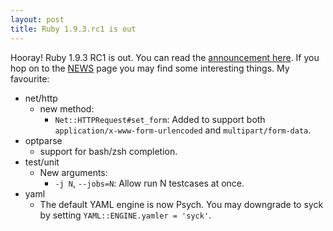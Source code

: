 ```yaml
---
layout: post
title: Ruby 1.9.3.rc1 is out
---
```


Hooray! Ruby 1.9.3 RC1 is out. You can read the [announcement
here](http://blade.nagaokaut.ac.jp/cgi-bin/scat.rb/ruby/ruby-talk/388203). If
you hop on to the
[NEWS](http://svn.ruby-lang.org/repos/ruby/tags/v1_9_3_rc1/NEWS) page
you may find some interesting things. My favourite:

* net/http
  * new method:
    * `Net::HTTPRequest#set_form`: Added to support
      both `application/x-www-form-urlencoded` and `multipart/form-data`.
* optparse
  * support for bash/zsh completion.
* test/unit
  * New arguments:
    * `-j N`, `--jobs=N`: Allow run N testcases at once.
* yaml
  * The default YAML engine is now Psych. You may downgrade to syck by setting
    `YAML::ENGINE.yamler = 'syck'`.
